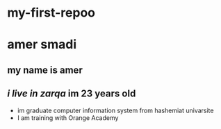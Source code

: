 # my-first-repoo
# amer smadi
 ## my name is amer
  *i live in zarqa* 
  **im 23 years old** 
  ---
  - im graduate computer information system from hashemiat univarsite 
  - I am training with Orange Academy